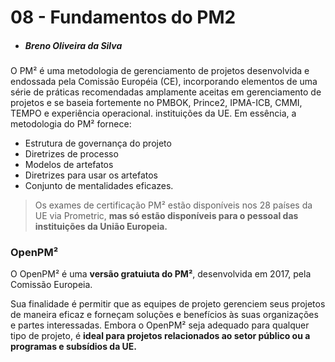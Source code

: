 # 08 - Fundamentos do PM2 
- ##### Breno Oliveira da Silva

O PM² é uma metodologia de gerenciamento de projetos desenvolvida e endossada pela Comissão Européia (CE), 
incorporando elementos de uma série de práticas recomendadas amplamente aceitas em gerenciamento de projetos 
e se baseia fortemente no PMBOK, Prince2, IPMA-ICB, CMMI, TEMPO e experiência operacional. instituições da UE. 
Em essência, a metodologia do PM² fornece:

- Estrutura de governança do projeto
- Diretrizes de processo
- Modelos de artefatos
- Diretrizes para usar os artefatos
- Conjunto de mentalidades eficazes.

> Os exames de certificação PM² estão disponíveis nos 28 países da UE via Prometric, **mas só estão disponíveis 
para o pessoal das instituições da União Europeia.**


### OpenPM²
O OpenPM² é uma **versão gratuiuta do PM²**, desenvolvida em 2017, pela Comissão Europeia.

Sua finalidade é permitir que as equipes de projeto gerenciem seus projetos de maneira 
eficaz e forneçam soluções e benefícios às suas organizações e partes interessadas. 
Embora o OpenPM² seja adequado para qualquer tipo de projeto, é **ideal para projetos 
relacionados ao setor público ou a programas e subsídios da UE.**
